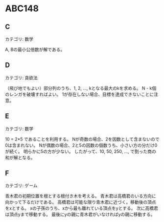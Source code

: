 # ABC148

## C
カテゴリ: 数学

A, Bの最小公倍数が解である。

## D
カテゴリ: 貪欲法

（飛び地でもよい）部分列のうち、1, 2, ..., kとなる最大のkを求める。
N - k個のレンガを破壊すればよい。
1が存在しない場合、目標を達成できないことに注意。

## E
カテゴリ: 数学

10 = 2*5 であることを利用する。
Nが奇数の場合、2を因数として含まないので0は含まれない。
Nが偶数の場合、2と5の因数の個数うち、小さい方の分だけ0が続く。
明らかに5の方が少ない。
したがって、10, 50, 250, ..., で割った商の和が解となる。

## F
カテゴリ: ゲーム

青木君の初期位置を根とする根付き木を考える。
青木君は高橋君のいる方向に向かって下るだけである。
高橋君は可能な限り青木君に近づく。移動後の頂点をxとする。
xの子孫のうち、xから最も離れている頂点をyとする。
次に高橋君は頂点yまで移動する。
最後にyの親に青木君がいなければyの親に移動する。
